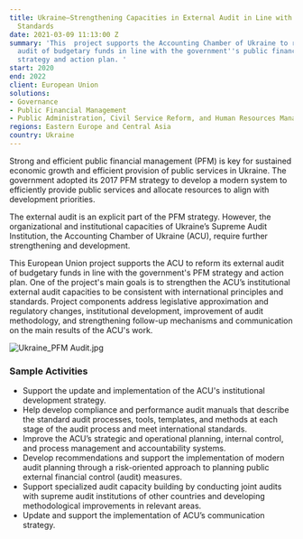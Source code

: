 ```yaml
---
title: Ukraine—Strengthening Capacities in External Audit in Line with International
  Standards
date: 2021-03-09 11:13:00 Z
summary: 'This  project supports the Accounting Chamber of Ukraine to reform its external
  audit of budgetary funds in line with the government''s public financial management
  strategy and action plan. '
start: 2020
end: 2022
client: European Union
solutions:
- Governance
- Public Financial Management
- Public Administration, Civil Service Reform, and Human Resources Management
regions: Eastern Europe and Central Asia
country: Ukraine
---
```


Strong and efficient public financial management (PFM) is key for sustained economic growth and efficient provision of public services in Ukraine. The government adopted its 2017 PFM strategy to develop a modern system to efficiently provide public services and allocate resources to align with development priorities. 

The external audit is an explicit part of the PFM strategy. However, the organizational and institutional capacities of Ukraine’s Supreme Audit Institution, the Accounting Chamber of Ukraine (ACU), require further strengthening and development. 

This European Union project supports the ACU to reform its external audit of budgetary funds in line with the government's PFM strategy and action plan. One of the project's main goals is to strengthen the ACU’s institutional external audit capacities to be consistent with international principles and standards. Project components address legislative approximation and regulatory changes, institutional development, improvement of audit methodology, and strengthening follow-up mechanisms and communication on the main results of the ACU's work.

![Ukraine_PFM Audit.jpg](/uploads/Ukraine_PFM%20Audit.jpg)

### Sample Activities

* Support the update and implementation of the ACU's institutional development strategy.
* Help develop compliance and performance audit manuals that describe the standard audit processes, tools, templates, and methods at each stage of the audit process and meet international standards. 
* Improve the ACU’s strategic and operational planning, internal control, and process management and accountability systems.
* Develop recommendations and support the implementation of modern audit planning through a risk-oriented approach to planning public external financial control (audit) measures.
* Support specialized audit capacity building by conducting joint audits with supreme audit institutions of other countries and developing methodological improvements in relevant areas.
* Update and support the implementation of ACU’s communication strategy.